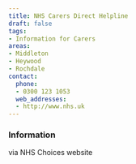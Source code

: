 ```yaml
---
title: NHS Carers Direct Helpline
draft: false
tags:
- Information for Carers
areas:
- Middleton
- Heywood
- Rochdale
contact:
  phone:
  - 0300 123 1053
  web_addresses:
  - http://www.nhs.uk
---
```


### Information
via NHS Choices website

